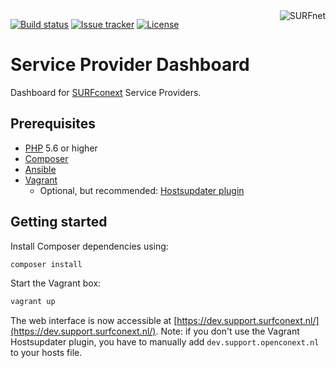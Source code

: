 <a href="https://www.surf.nl/over-surf/werkmaatschappijen/surfnet">
    <img src="https://www.surf.nl/binaries/werkmaatschappijlogo/content/gallery/surf/logos/surfnet.png" alt="SURFnet"
         align="right" />
</a>

[![Build status](https://img.shields.io/travis/SURFnet/sp-dashboard.svg)](https://travis-ci.org/SURFnet/sp-dashboard)
[![Issue tracker](https://img.shields.io/badge/issues-Pivotal%20Tracker-blue.svg)](https://www.pivotaltracker.com/n/projects/1400064)
[![License](https://img.shields.io/github/license/SURFnet/sp-dashboard.svg)](https://github.com/SURFnet/sp-dashboard/blob/master/LICENSE.txt)

# Service Provider Dashboard

Dashboard for [SURFconext](https://www.surf.nl/diensten-en-producten/surfconext/index.html) Service Providers.

## Prerequisites

- [PHP](https://secure.php.net/manual/en/install.php) 5.6 or higher
- [Composer](https://getcomposer.org/doc/00-intro.md)
- [Ansible](https://docs.ansible.com/ansible/intro_installation.html)
- [Vagrant](https://www.vagrantup.com/docs/installation/)
  - Optional, but recommended: [Hostsupdater plugin](https://github.com/cogitatio/vagrant-hostsupdater)

## Getting started

Install Composer dependencies using:

```bash
composer install
```

Start the Vagrant box:

```bash
vagrant up
```

The web interface is now accessible at [https://dev.support.surfconext.nl/](https://dev.support.surfconext.nl/).
Note: if you don't use the Vagrant Hostsupdater plugin, you have to manually add `dev.support.openconext.nl` to your hosts file.

